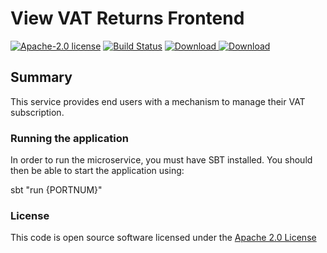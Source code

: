 # View VAT Returns Frontend

[![Apache-2.0 license](http://img.shields.io/badge/license-Apache-brightgreen.svg)](http://www.apache.org/licenses/LICENSE-2.0.html)
[![Build Status](https://travis-ci.org/hmrc/view-vat-returns-frontend.svg)](https://travis-ci.org/hmrc/view-vat-returns-frontend) [ ![Download](https://api.bintray.com/packages/hmrc/releases/view-vat-returns-frontend/images/download.svg) ](https://bintray.com/hmrc/releases/view-vat-returns-frontend/_latestVersion)
[![Download](https://api.bintray.com/packages/hmrc/releases/view-vat-returns-frontend/images/download.svg)](https://bintray.com/hmrc/releases/view-vat-returns-frontend/_latestVersion)

## Summary 
This service provides end users with a mechanism to manage their VAT subscription.

### Running the application

In order to run the microservice, you must have SBT installed. You should then be able to start the application using:

sbt "run {PORTNUM}"

### License

This code is open source software licensed under the [Apache 2.0 License]("http://www.apache.org/licenses/LICENSE-2.0.html")

